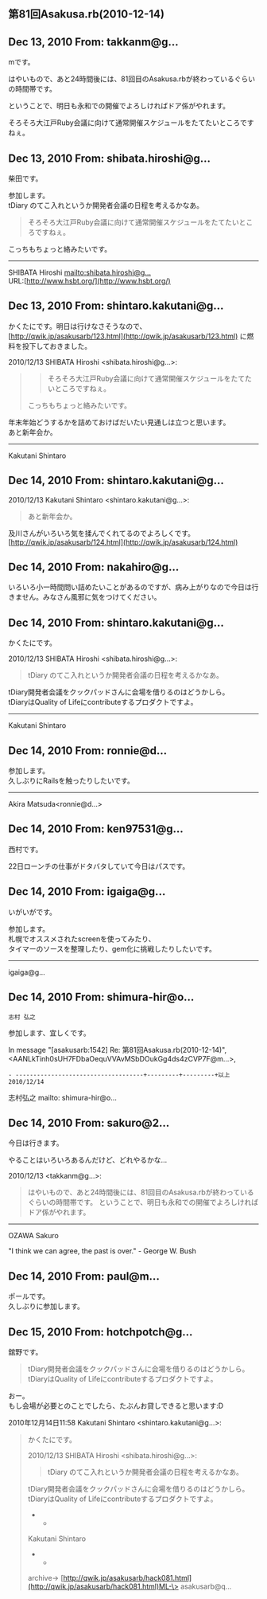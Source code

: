 ## 第81回Asakusa.rb(2010-12-14)

## Dec 13, 2010 From: takkanm@g...

mです。

はやいもので、あと24時間後には、81回目のAsakusa.rbが終わっているぐらいの時間帯です。

ということで、明日も永和での開催でよろしければドア係がやれます。

そろそろ大江戸Ruby会議に向けて通常開催スケジュールをたてたいところですねぇ。

## Dec 13, 2010 From: shibata.hiroshi@g...

柴田です。

参加します。  
tDiary のてこ入れというか開発者会議の日程を考えるかなあ。

> そろそろ大江戸Ruby会議に向けて通常開催スケジュールをたてたいところですねぇ。

こっちもちょっと絡みたいです。

* * *

SHIBATA Hiroshi [mailto:shibata.hiroshi@g...](mailto:shibata.hiroshi@g...)  
URL:[http://www.hsbt.org/](http://www.hsbt.org/)

## Dec 13, 2010 From: shintaro.kakutani@g...

かくたにです。明日は行けなさそうなので、  
[http://qwik.jp/asakusarb/123.html](http://qwik.jp/asakusarb/123.html) に燃料を投下しておきました。

2010/12/13 SHIBATA Hiroshi \<shibata.hiroshi@g...\>:

> > そろそろ大江戸Ruby会議に向けて通常開催スケジュールをたてたいところですねぇ。
> 
> こっちもちょっと絡みたいです。

年末年始どうするかを詰めておけばだいたい見通しは立つと思います。  
あと新年会か。

* * *

Kakutani Shintaro

## Dec 14, 2010 From: shintaro.kakutani@g...

2010/12/13 Kakutani Shintaro \<shintaro.kakutani@g...\>:

> あと新年会か。

及川さんがいろいろ気を揉んでくれてるのでよろしくです。  
[http://qwik.jp/asakusarb/124.html](http://qwik.jp/asakusarb/124.html)

## Dec 14, 2010 From: nakahiro@g...

いろいろ小一時間問い詰めたいことがあるのですが、病み上がりなので今日は行きません。みなさん風邪に気をつけてください。

## Dec 14, 2010 From: shintaro.kakutani@g...

かくたにです。

2010/12/13 SHIBATA Hiroshi \<shibata.hiroshi@g...\>:

> tDiary のてこ入れというか開発者会議の日程を考えるかなあ。

tDiary開発者会議をクックパッドさんに会場を借りるのはどうかしら。  
tDiaryはQuality of Lifeにcontributeするプロダクトですよ。

* * *

Kakutani Shintaro

## Dec 14, 2010 From: ronnie@d...

参加します。  
久しぶりにRailsを触ったりしたいです。

* * *

Akira Matsuda\<ronnie@d...\>

## Dec 14, 2010 From: ken97531@g...

西村です。

22日ローンチの仕事がドタバタしていて今日はパスです。

## Dec 14, 2010 From: igaiga@g...

いがいがです。

参加します。  
札幌でオススメされたscreenを使ってみたり、  
タイマーのソースを整理したり、gem化に挑戦したりしたいです。

* * *

igaiga@g...

## Dec 14, 2010 From: shimura-hir@o...

    志村 弘之

参加します、宜しくです。

In message "[asakusarb:1542] Re: 第81回Asakusa.rb(2010-12-14)",   
\<AANLkTinh0sUH7FDbaOequVVAvMSbDOukGg4ds4zCVP7F@m...\>,

    - ------------------------------------+---------+---------+以上 2010/12/14

志村弘之 mailto: shimura-hir@o...

## Dec 14, 2010 From: sakuro@2...

今日は行きます。

やることはいろいろあるんだけど、どれやるかな…

2010/12/13 \<takkanm@g...\>:

> はやいもので、あと24時間後には、81回目のAsakusa.rbが終わっているぐらいの時間帯です。 ということで、明日も永和での開催でよろしければドア係がやれます。
* * *

OZAWA Sakuro

"I think we can agree, the past is over." - George W. Bush

## Dec 14, 2010 From: paul@m...

ポールです。  
久しぶりに参加します。

## Dec 15, 2010 From: hotchpotch@g...

舘野です。

> tDiary開発者会議をクックパッドさんに会場を借りるのはどうかしら。 tDiaryはQuality of Lifeにcontributeするプロダクトですよ。

おー。  
もし会場が必要とのことでしたら、たぶんお貸しできると思います:D

2010年12月14日11:58 Kakutani Shintaro \<shintaro.kakutani@g...\>:

> かくたにです。
> 
> 2010/12/13 SHIBATA Hiroshi \<shibata.hiroshi@g...\>:
> 
> > tDiary のてこ入れというか開発者会議の日程を考えるかなあ。
> 
> tDiary開発者会議をクックパッドさんに会場を借りるのはどうかしら。 tDiaryはQuality of Lifeにcontributeするプロダクトですよ。
> 
> - -
> 
> Kakutani Shintaro
> 
> - -
> 
> archive-\> [http://qwik.jp/asakusarb/hack081.html](http://qwik.jp/asakusarb/hack081.html)ML-\> asakusarb@q...
